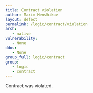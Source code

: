 ```yaml
---
title: Contract violation
author: Maxim Menshikov
layout: defect
permalink: /logic/contract/violation
arch:
   - native
vulnerability:
   - None
ddos:
   - None
group_full: logic/contract
group:
   - logic
   - contract
---
```


Contract was violated.
